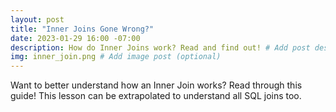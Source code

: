 ```yaml
---
layout: post
title: "Inner Joins Gone Wrong?"
date: 2023-01-29 16:00 -07:00
description: How do Inner Joins work? Read and find out! # Add post description (optional)
img: inner_join.png # Add image post (optional)
---
```


Want to better understand how an Inner Join works? Read through this guide! This lesson can be extrapolated to understand all SQL joins too.

<object data="../assets/docs/inner-joins-gone-wrong.pdf" width="700" height="750" type='application/pdf'></object>